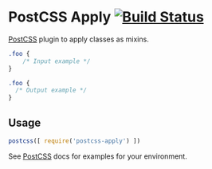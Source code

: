 # PostCSS Apply [![Build Status][ci-img]][ci]

[PostCSS] plugin to apply classes as mixins.

[PostCSS]: https://github.com/postcss/postcss
[ci-img]:  https://travis-ci.org/davidhemphill/postcss-apply.svg
[ci]:      https://travis-ci.org/davidhemphill/postcss-apply

```css
.foo {
    /* Input example */
}
```

```css
.foo {
  /* Output example */
}
```

## Usage

```js
postcss([ require('postcss-apply') ])
```

See [PostCSS] docs for examples for your environment.

